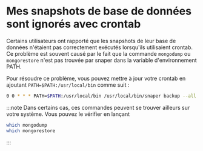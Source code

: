 # Mes snapshots de base de données sont ignorés avec crontab

Certains utilisateurs ont rapporté que les snapshots de leur base de données n'étaient pas correctement exécutés lorsqu'ils utilisaient crontab. Ce problème est souvent causé par le fait que la commande `mongodump` ou `mongorestore` n'est pas trouvée par snaper dans la variable d'environnement PATH.

Pour résoudre ce problème, vous pouvez mettre à jour votre crontab en ajoutant `PATH=$PATH:/usr/local/bin` comme suit :

```bash
0 0 * * * PATH=$PATH:/usr/local/bin /usr/local/bin/snaper backup --all >> /tmp/snaper.log
```

:::note
Dans certains cas, ces commandes peuvent se trouver ailleurs sur votre système. Vous pouvez le vérifier en lançant
    
```bash
which mongodump
which mongorestore
```
:::
